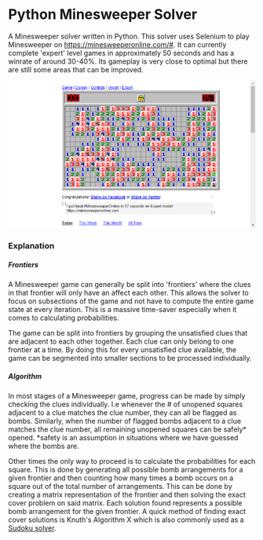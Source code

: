 # Python Minesweeper Solver
A Minesweeper solver written in Python. This solver uses Selenium to play Minesweeper on https://minesweeperonline.com/#. It can currently complete 'expert' level games in approximately 50 seconds and has a winrate of around 30-40%. Its gameplay is very close to optimal but there are still some areas that can be improved.

![example](https://github.com/yhoo0007/Minesweeper-Solver/blob/master/imgs/screenshot.png)

### Explanation
##### Frontiers
A Minesweeper game can generally be split into 'frontiers' where the clues in that frontier will only have an affect each other. This allows the solver to focus on subsections of the game and not have to compute the entire game state at every iteration. This is a massive time-saver especially when it comes to calculating probabilities.

The game can be split into frontiers by grouping the unsatisfied clues that are adjacent to each other together. Each clue can only belong to one frontier at a time. By doing this for every unsatisfied clue available, the game can be segmented into smaller sections to be processed individually.

##### Algorithm
In most stages of a Minesweeper game, progress can be made by simply checking the clues individually. I.e whenever the # of unopened squares adjacent to a clue matches the clue number, they can all be flagged as bombs. Similarly, when the number of flagged bombs adjacent to a clue matches the clue number, all remaining unopened squares can be safely* opened.
\*safety is an assumption in situations where we have guessed where the bombs are.

Other times the only way to proceed is to calculate the probabilities for each square. This is done by generating all possible bomb arrangements for a given frontier and then counting how many times a bomb occurs on a square out of the total number of arrangements. This can be done by creating a matrix representation of the frontier and then solving the exact cover problem on said matrix. Each solution found represents a possible bomb arrangement for the given frontier. A quick method of finding exact cover solutions is Knuth's Algorithm X which is also commonly used as a [Sudoku solver][sudoku-solver-repo].

[sudoku-solver-repo]: <https://github.com/yhoo0007/SudokuSolver>
